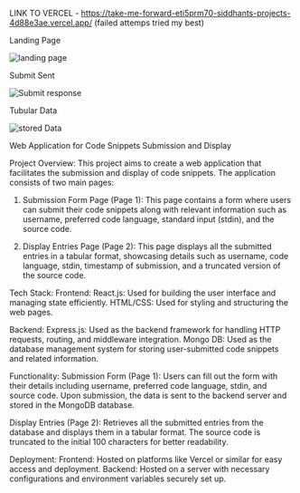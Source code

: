 
LINK TO VERCEL - https://take-me-forward-eti5prm70-siddhants-projects-4d88e3ae.vercel.app/     (failed attemps tried my best)



Landing Page

![landing page](https://github.com/siddhantJH/Take-Me-forward/assets/40361603/77d09040-e7a3-4f0b-9b21-f49c505a665c)

Submit Sent 

![Submit response](https://github.com/siddhantJH/Take-Me-forward/assets/40361603/1243231a-cedf-4989-bf65-f65be2b70507)

Tubular Data 

![stored Data](https://github.com/siddhantJH/Take-Me-forward/assets/40361603/f2b99591-347b-47f7-87ab-390725b3a391)


Web Application for Code Snippets Submission and Display

Project Overview:
This project aims to create a web application that facilitates the submission and display of code snippets. The application consists of two main pages:

1. Submission Form Page (Page 1): This page contains a form where users can submit their code snippets along with relevant information such as username, preferred code language, standard input (stdin), and the source code.

2. Display Entries Page (Page 2): This page displays all the submitted entries in a tabular format, showcasing details such as username, code language, stdin, timestamp of submission, and a truncated version of the source code.

Tech Stack:
Frontend:
  React.js: Used for building the user interface and managing state efficiently.
  HTML/CSS: Used for styling and structuring the web pages.

Backend:
  Express.js: Used as the backend framework for handling HTTP requests, routing, and middleware integration.
  Mongo DB: Used as the database management system for storing user-submitted code snippets and related information.

Functionality:
Submission Form (Page 1):
Users can fill out the form with their details including username, preferred code language, stdin, and source code.
Upon submission, the data is sent to the backend server and stored in the MongoDB database.

Display Entries (Page 2):
Retrieves all the submitted entries from the database and displays them in a tabular format.
The source code is truncated to the initial 100 characters for better readability.


Deployment:
Frontend: Hosted on platforms like Vercel or similar for easy access and deployment.
Backend: Hosted on a server with necessary configurations and environment variables securely set up.



